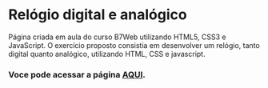 # **Relógio digital e analógico**


Página criada em aula do curso B7Web utilizando HTML5, CSS3 e JavaScript.
O exercício proposto consistia em desenvolver um relógio, tanto digital quanto analógico, utilizando HTML, CSS e javascript.


### Voce pode acessar a página [AQUI](https://anadasilva87.github.io/relógioJS/).